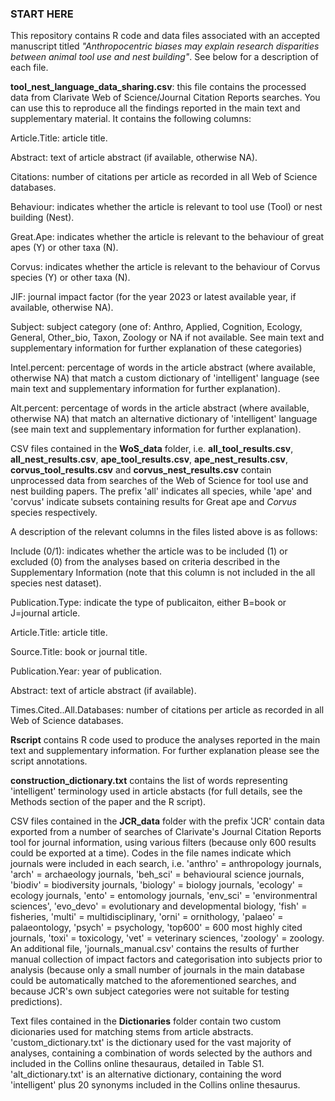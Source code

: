 ### START HERE ###

This repository contains R code and data files associated with an accepted manuscript titled _"Anthropocentric biases may explain research disparities between animal tool use and nest building"_. See below for a description of each file.

**tool_nest_language_data_sharing.csv**: this file contains the processed data from Clarivate Web of Science/Journal Citation Reports searches. You can use this to reproduce all the findings reported in the main text and supplementary material. It contains the following columns:

Article.Title: article title.

Abstract: text of article abstract (if available, otherwise NA).

Citations: number of citations per article as recorded in all Web of Science databases.

Behaviour: indicates whether the article is relevant to tool use (Tool) or nest building (Nest).

Great.Ape: indicates whether the article is relevant to the behaviour of great apes (Y) or other taxa (N).

Corvus: indicates whether the article is relevant to the behaviour of Corvus species (Y) or other taxa (N).

JIF: journal impact factor (for the year 2023 or latest available year, if available, otherwise NA).

Subject: subject category (one of: Anthro, Applied, Cognition, Ecology, General, Other_bio, Taxon, Zoology or NA if not available. See main text and supplementary information for further explanation of these categories)

Intel.percent: percentage of words in the article abstract (where available, otherwise NA) that match a custom dictionary of 'intelligent' language (see main text and supplementary information for further explanation). 

Alt.percent: percentage of words in the article abstract (where available, otherwise NA) that match an alternative dictionary of 'intelligent' language (see main text and supplementary information for further explanation). 

CSV files contained in the **WoS_data** folder, i.e. **all_tool_results.csv**, **all_nest_results.csv**, **ape_tool_results.csv**, **ape_nest_results.csv**, **corvus_tool_results.csv** and **corvus_nest_results.csv** contain unprocessed data from searches of the Web of Science for tool use and nest building papers. The prefix 'all' indicates all species, while 'ape' and 'corvus' indicate subsets containing results for Great ape and _Corvus_ species respectively. 

A description of the relevant columns in the files listed above is as follows:

Include (0/1): indicates whether the article was to be included (1) or excluded (0) from the analyses based on criteria described in the Supplementary Information (note that this column is not included in the all species nest dataset).

Publication.Type: indicate the type of publicaiton, either B=book or J=journal article.

Article.Title: article title.

Source.Title: book or journal title.

Publication.Year: year of publication.

Abstract: text of article abstract (if available).

Times.Cited..All.Databases: number of citations per article as recorded in all Web of Science databases.

**Rscript** contains R code used to produce the analyses reported in the main text and supplementary information. For further explanation please see the script annotations.

**construction_dictionary.txt** contains the list of words representing 'intelligent' terminology used in article abstacts (for full details, see the Methods section of the paper and the R script). 

CSV files contained in the **JCR_data** folder with the prefix 'JCR' contain data exported from a number of searches of Clarivate's Journal Citation Reports tool for journal information, using various filters (because only 600 results could be exported at a time). Codes in the file names indicate which journals were included in each search, i.e. 'anthro' = anthropology journals, 'arch' = archaeology journals, 'beh_sci' = behavioural science journals, 'biodiv' = biodiversity journals, 'biology' = biology journals, 'ecology' = ecology journals, 'ento' = entomology journals, 'env_sci' = 'environmentral sciences', 'evo_devo' = evolutionary and developmental biology, 'fish' = fisheries, 'multi' = multidisciplinary, 'orni' = ornithology, 'palaeo' = palaeontology, 'psych' = psychology, 'top600' = 600 most highly cited journals, 'toxi' = toxicology, 'vet' = veterinary sciences, 'zoology' = zoology. An additional file, 'journals_manual.csv' contains the results of further manual collection of impact factors and categorisation into subjects prior to analysis (because only a small number of journals in the main database could be automatically matched to the aforementioned searches, and because JCR's own subject categories were not suitable for testing predictions). 

Text files contained in the **Dictionaries** folder contain two custom dicionaries used for matching stems from article abstracts. 'custom_dictionary.txt' is the dictionary used for the vast majority of analyses, containing a combination of words selected by the authors and included in the Collins online thesauraus, detailed in Table S1. 'alt_dictionary.txt' is an alternative dictionary, containing the word 'intelligent' plus 20 synonyms included in the Collins online thesaurus. 
